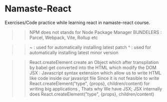 # Namaste-React
Exercises/Code practice while learning react in namaste-react course.


>> NPM does not stands for Node Package Manager
>> BUNDELERS : Parcel, Webpack, Vite, Rollup etc


>> ~ : used for automatically installing latest patch
>> ^ : used for automatically installing latest minor version


>> React.createElement create an Object which after transpilation by babel get converted into the HTML which modify the DOM
>>JSX : Javascript syntax extension which allow us to write HTML like code inside our javasript file
Since it is not feasible to write React.createElement("type", {props}, children/content) for writing big applications , Thats why We have JSX; JSX internally does React.createElement("type", {props}, children/content)